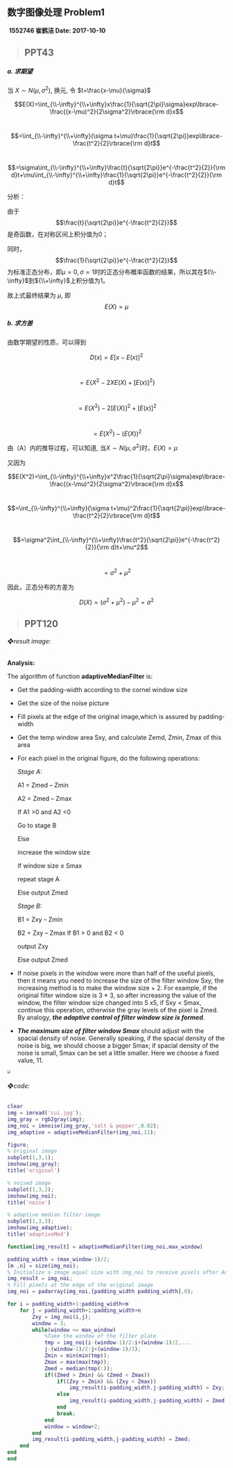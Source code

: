 ## 数字图像处理    Problem1

​                                                                                                           **1552746  崔鹤洁            Date: 2017-10-10**

> ## PPT43

##### a. 求期望

当 $X \sim N( \mu,\sigma^2)$,  换元, 令 $t=\frac{x-\mu}{\sigma}$

$$E(X)=\int_{\\-\infty}^{\\+\infty}x\frac{1}{\sqrt{2\pi}\sigma}exp\lbrace-\frac{(x-\mu)^2}{2\sigma^2}\rbrace{\rm d}x$$

​           $$=\int_{\\-\infty}^{\\+\infty}(\sigma t+\mu)\frac{1}{\sqrt{2\pi}}exp\lbrace-\frac{t^2}{2}\rbrace{\rm d}t$$

​          $$=\sigma\int_{\\-\infty}^{\\+\infty}\frac{t}{\sqrt{2\pi}}e^{-\frac{t^2}{2}}{\rm d}t+\mu\int_{\\-\infty}^{\\+\infty}\frac{1}{\sqrt{2\pi}}e^{-\frac{t^2}{2}}{\rm d}t$$

分析：

由于$$\frac{t}{\sqrt{2\pi}}e^{-\frac{t^2}{2}}$$ 是奇函数，在对称区间上积分值为0；

同时，$$\frac{1}{\sqrt{2\pi}}e^{-\frac{t^2}{2}}$$ 为标准正态分布，即$\mu=0,\sigma=1$时的正态分布概率函数的结果，所以其在${\\-\infty}$到${\\+\infty}$上积分值为1。

故上式最终结果为 $\mu$,    即        $$E(X)=\mu$$

##### b. 求方差

由数学期望的性质，可以得到

$$D(x)=E[x-E(x)]^2$$

​          $$=E\lbrace{X^2-2XE(X)+[E(x)]^2}\rbrace$$

​          $$=E(X^2)-2[E(X)]^2+[E(x)]^2$$

​          $$=E(X^2)-(E(X))^2$$

由（A）内的推导过程，可以知道,  当$X \sim N( \mu,\sigma^2)$时，$E(X)=\mu$

又因为

$$E(X^2)=\int_{\\-\infty}^{\\+\infty}x^2\frac{1}{\sqrt{2\pi}\sigma}exp\lbrace-\frac{(x-\mu)^2}{2\sigma^2}\rbrace{\rm d}x$$

​             $$=\int_{\\-\infty}^{\\+\infty}(\sigma t+\mu)^2\frac{1}{\sqrt{2\pi}}exp\lbrace-\frac{t^2}{2}\rbrace{\rm d}t$$

​             $$=\sigma^2\int_{\\-\infty}^{\\+\infty}\frac{t^2}{\sqrt{2\pi}}e^{-\frac{t^2}{2}}{\rm d}t+\mu^2$$

​             $$=\sigma^2+\mu^2$$

因此，正态分布的方差为

$$D(X)=(\sigma^2+\mu^2)-\mu^2=\sigma^2$$



> ## PPT120

###### ❖result image:

**Analysis:**

The algorithm of function **adaptiveMedianFilter** is:

- Get the padding-width according to the cornel window size  

- Get the size of the noise picture

- Fill pixels at the edge of the original image,which is assured by padding-width

- Get the temp window area Sxy, and calculate Zemd, Zmin, Zmax of this area

- For each pixel in the original figure, do the following operations:

  *Stage A:*

  A1 = Zmed – Zmin

  A2 = Zmed – Zmax

  If A1 >0 and A2 <0

     Go to stage B

  Else 

     increase the window size

  If window size ≤ Smax

     repeat stage A

  Else output Zmed

  *Stage B:*

  B1 = Zxy – Zmin

  B2 = Zxy – Zmax
  If B1 > 0 and B2 < 0 

     output Zxy

  Else output Zmed

- If  noise pixels in the window were more than half of the useful pixels, then it means you need to increase the size of the filter window Sxy, the increasing method is to make the window size + 2. For example, if the original filter window size is 3 * 3, so after increasing the value of the window, the filter window size changed into 5 x5, if Sxy < Smax, continue this operation, otherwise the gray levels of the pixel is Zmed. By analogy, ***the adaptive control of filter window size is formed***.

- ***The maximum size of filter window Smax*** should adjust with the spacial density of noise. Generally speaking, if the spacial density of the noise is big, we should choose a bigger Smax; if spacial density of the noise is small, Smax can be set a little smaller. Here we choose a fixed value, 11.

<img src="/Users/cuihejie/Desktop/homework1.png" style="zoom:50%" />

###### ❖code:

```Matlab
clear
img = imread('cui.jpg');
img_gray = rgb2gray(img);
img_noi = imnoise(img_gray,'salt & pepper',0.02);
img_adaptive = adaptiveMedianFilter(img_noi,11);

figure;
% original image
subplot(1,3,1);
imshow(img_gray);
title('original')

% noised image
subplot(1,3,2);
imshow(img_noi);
title('noise')

% adaptive median filter image
subplot(1,3,3);
imshow(img_adaptive);
title('adaptiveMed')

function[img_result] = adaptiveMedianFilter(img_noi,max_window)

padding_width = (max_window-1)/2;
[m ,n] = size(img_noi);
% Initialize a image equal size with img_noi to receive pixels after Adaptive Median Filter
img_result = img_noi;
% Fill pixels at the edge of the original image
img_noi = padarray(img_noi,[padding_width padding_width],0);

for i = padding_width+1:padding_width+m
    for j = padding_width+1:padding_width+n
        Zxy = img_noi(i,j);       
        window = 3;      
        while(window <= max_window)      
            %Take the window of the filter plate         
            tmp = img_noi(i-(window-1)/2:i+(window-1)/2,...
            j-(window-1)/2:j+(window-1)/2);
            Zmin = min(min(tmp));
            Zmax = max(max(tmp));
            Zmed = median(tmp(:));
            if((Zmed > Zmin) && (Zmed < Zmax))             
                if((Zxy > Zmin) && (Zxy < Zmax))
                    img_result(i-padding_width,j-padding_width) = Zxy;
                else
                    img_result(i-padding_width,j-padding_width) = Zmed;
                end     
                break;
            end
            window = window+2; 
        end
        img_result(i-padding_width,j-padding_width) = Zmed;
    end
end
end
```



